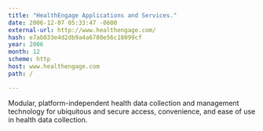```yaml
---
title: "HealthEngage Applications and Services."
date: 2006-12-07 05:33:47 -0600
external-url: http://www.healthengage.com/
hash: e7ab033e4d2db9a4a6780e56c18099cf
year: 2006
month: 12
scheme: http
host: www.healthengage.com
path: /

---
```


Modular, platform-independent health data collection and management technology for ubiquitous and secure access, convenience, and ease of use in health data collection.
